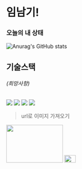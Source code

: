 # 임남기!
### 오늘의 내 상태
![Anurag's GitHub stats](https://github-readme-stats.vercel.app/api?username=anuraghazra&show_icons=true&theme=radical)

## 기술스택
###### (희망사항)
<img src="https://img.shields.io/badge/react-20232a.svg?style=for-the-badge&logo=react&logoColor=61DAFB" />
<img src="https://img.shields.io/badge/Android-3DDC84?style=flat-square&logo=Android&logoColor=white"/>
<img src="https://img.shields.io/badge/<LABEL>-<MESSAGE>-<COLOR>">

<img src="https://img.shields.io/badge/Python-3776AB?style=for-the-badge&logo=Python&logoColor=white">

> url로 이미지 가져오기
  <img src="https://i.namu.wiki/i/PKIzqww05fdf-pGShgym809fLMn3ZT_66uGU93nEOquxTjSOOcvy-ghcv9jTGtccGVJgbcmYOxrqxSHRTj0olQ.webp" width="150" height="100"/>
  <img src="https://i.pinimg.com/474x/4e/59/03/4e5903d92235b4d5ca39a74051426401.jpg" width="30" height="20"/>

